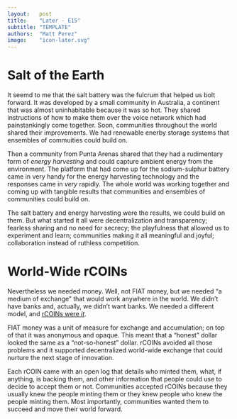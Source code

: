 ```yaml
---
layout:   post
title:    "Later - E15"
subtitle: "TEMPLATE"
authors:  "Matt Perez"
image:    "icon-later.svg"
---
```


<div style="display: none;">
 <p>It took effort, but it didn't take long. We were used to competition and domination, but it killed us. Restarting from near scratch actually helped.</p>
</div>

<h1>Salt of the Earth</h1>
 <p>It seemd to me that the salt battery was the fulcrum that helped us bolt forward. It was developed by a small community in Australia, a continent that was almost uninhabitable because it was so hot. They shared instructions of how to make them over the voice network which had painstankingly come together. Soon, communities throughout the world shared their improvements. We had renewable enerby storage systems that ensembles of commuities could build on.</p>
 <p>Then a community from Punta Arenas shared that they had a rudimentary form of <em>energy harvesting</em> and could capture ambient energy from the environment. The platform that had come up for the sodium-sulphur battery came in very handy for the energy harvesting technology and the responses came in <em>very</em> rapidly. The whole world was working together and coming up with tangible results that communities and ensembles of communities could build on.</p>
 <p>The salt battery and energy harvesting were the results, we could build on them. But what started it all were decentralization and transparency; fearless sharing and no need for secrecy; the playfulness that allowed us to experiment and learn; communities making it all meaningful and joyful; collaboration instead of ruthless competition.</p>

<h1>World-Wide <span class="_paradigm">rCOIN</span>s</h1>
 <p>Nevertheless we needed money. Well, not <span class="_paradigm">FIAT</span> money, but we needed &ldquo;a medium of exchange&rdquo; that would work anywhere in the world. We didn&rsquo;t have banks and, actually, we didn&rsquo;t want banks. We needed a different model, and <a href="https://radicalcompanies.com/2022/05/07/rcoin.html" target="_blank"><span class="_paradigm">rCOIN</span>s were <em>it</em></a>.</p>
 <p><span href="_paradigm">FIAT</span> money was a unit of measure for exchange and accumulation; on top of that it was anonymous and opaque. This meant that a &ldquo;honest&rdquo; dollar looked the same as a &ldquo;not-so-honest&rdquo; dollar. <span class="_paradigm">rCOIN</span>s avoided all those problems and it supported decentralized world-wide exchange that could nurture the next stage of innovation.</p>
 <p>Each <span class="_paradigm">rCOIN</span> came with an open log that details who minted them, what, if anything, is backing them, and other information that people could use to decide to accept them or not. Communities accepted <span class="_paradigm">rCOIN</span>s because they usually knew the people minting them or they knew people who knew the people minting them. Most importantly, communities wanted them to succeed and move their world forward.</p>

<h1></h1>
 <p></p>
 <p>